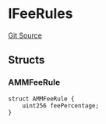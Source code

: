 # IFeeRules
[Git Source](https://github.com/thrackle-io/tron/blob/e8b36a3b12094b00c1b143dd36d9acbc1f486a67/src/protocol/economic/ruleProcessor/RuleDataInterfaces.sol)


## Structs
### AMMFeeRule

```solidity
struct AMMFeeRule {
    uint256 feePercentage;
}
```

